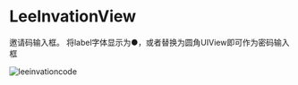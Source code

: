 # LeeInvationView


邀请码输入框。 将label字体显示为●，或者替换为圆角UIView即可作为密码输入框

![leeinvationcode](https://cloud.githubusercontent.com/assets/9959986/7901400/aba36910-07b7-11e5-9051-8910ff9dd8b0.gif)
